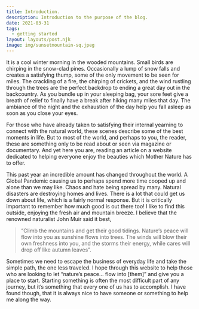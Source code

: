 ```yaml
---
title: Introduction.
description: Introduction to the purpose of the blog.
date: 2021-03-31
tags:
  - getting started
layout: layouts/post.njk
image: img/sunsetmountain-sq.jpeg
---
```


<!-- ![img/sunsetmountain.jpg](../../img/sunsetmountain.jpg "Mountain image") -->

It is a cool winter morning in the wooded mountains. Small birds are chirping in the snow-clad pines. Occasionally a lump of snow falls and creates a satisfying thump, some of the only movement to be seen for miles. The crackling of a fire, the chirping of crickets, and the wind rustling through the trees are the perfect backdrop to ending a great day out in the backcountry. As you bundle up in your sleeping bag, your sore feet give a breath of relief to finally have a break after hiking many miles that day. The ambiance of the night and the exhaustion of the day help you fall asleep as soon as you close your eyes.

For those who have already taken to satisfying their internal yearning to connect with the natural world, these scenes describe some of the best moments in life. But to most of the world, and perhaps to you, the reader, these are something only to be read about or seen via magazine or documentary. And yet here you are, reading an article on a website dedicated to helping everyone enjoy the beauties which Mother Nature has to offer.

This past year an incredible amount has changed throughout the world. A Global Pandemic causing us to perhaps spend more time cooped up and alone than we may like. Chaos and hate being spread by many. Natural disasters are destroying homes and lives. There is a lot that could get us down about life, which is a fairly normal response. But it is critically important to remember how much good is out there too! I like to find this outside, enjoying the fresh air and mountain breeze. I believe that the renowned naturalist John Muir said it best,

> “Climb the mountains and get their good tidings. Nature’s peace will flow into you as sunshine flows into trees. The winds will blow their own freshness into you, and the storms their energy, while cares will drop off like autumn leaves”.

Sometimes we need to escape the business of everyday life and take the simple path, the one less traveled. I hope through this website to help those who are looking to let “nature’s peace… flow into [them]” and give you a place to start. Starting something is often the most difficult part of any journey, but it’s something that every one of us has to accomplish. I have found though, that it is always nice to have someone or something to help me along the way.
